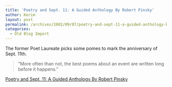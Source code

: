 ```yaml
---
title: 'Poetry and Sept. 11: A Guided Anthology By Robert Pinsky'
author: Kerim
layout: post
permalink: /archives/2002/09/07/poetry-and-sept-11-a-guided-anthology-by-robert-pinsky/
categories:
  - Old Blog Import
---
```

The former Poet Laureate picks some pomes to mark the anniversary of Sept. 11th.


>   &#8220;More often than not, the best poems about an event are written long before it happens.&#8221;


<a href="http://slate.msn.com/?id=2070444" onclick="_gaq.push(['_trackEvent', 'outbound-article', 'http://slate.msn.com/?id=2070444', 'Poetry and Sept. 11: A Guided Anthology By Robert Pinsky']);" >Poetry and Sept. 11: A Guided Anthology By Robert Pinsky</a>

